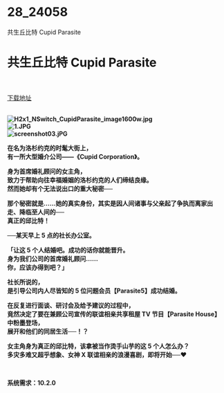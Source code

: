 # 28_24058
共生丘比特 Cupid Parasite
# 共生丘比特 Cupid Parasite
 <br/></br>
[下载地址](https://www.switch520.cc/article/24058 "下载地址")
<br/></br>

<p><strong><img title="H2x1_NSwitch_CupidParasite_image1600w.jpg" src="https://www.switch520.cc/muke_img/2021_11_03_17be8b51cfdbb.jpg" alt="H2x1_NSwitch_CupidParasite_image1600w.jpg"></strong><br>
<strong><img title="1.JPG" src="https://img.laoquzhang.com/2021/11/03/e412d2529273d.JPG" alt="1.JPG"></strong><br>
<strong><img title="screenshot03.jPG" src="https://img.laoquzhang.com/2021/11/03/38cb04659e0a4.jPG" alt="screenshot03.jPG"></strong></p>
<p><strong>在名为洛杉约克的时髦大街上，</strong><br>
<strong>有一所大型婚介公司——《Cupid Corporation》。</strong></p>
<p><strong>身为首席婚礼顾问的女主角，</strong><br>
<strong>致力于帮助向往幸福婚姻的洛杉约克的人们缔结良缘。</strong><br>
<strong>然而她却有个无法说出口的重大秘密──</strong></p>
<p><strong>那个秘密就是……她的真实身份，其实是因人间诸事与父亲起了争执而离家出走、降临至人间的──</strong><br>
<strong>真正的邱比特！</strong></p>
<p><strong>──某天早上 5 点的社长办公室。</strong></p>
<p><strong>「让这 5 个人结婚吧。成功的话你就能晋升。</strong><br>
<strong>身为我们公司的首席婚礼顾问……</strong><br>
<strong>你，应该办得到吧？」</strong></p>
<p><strong>社长所说的，</strong><br>
<strong>是引导公司内人尽皆知的 5 位问题会员【Parasite5】成功结婚。</strong></p>
<p><strong>在反复进行面谈、研讨会及给予建议的过程中，</strong><br>
<strong>竟然决定了要在兼顾公司宣传的联谊相亲共享租屋 TV 节目【Parasite House】中粉墨登场，</strong><br>
<strong>展开和他们的同居生活──！？</strong></p>
<p><strong>女主角身为真正的邱比特，该拿被当作烫手山芋的这 5 个人怎么办？</strong><br>
<strong>多灾多难又超乎想象、女神 X 联谊相亲的浪漫喜剧，即将开始──♥</strong></p>
<p>&nbsp;</p>
<p><strong>系统需求：10.2.0</strong></p>
<p>&nbsp;</p>



<p>&nbsp;</p>
